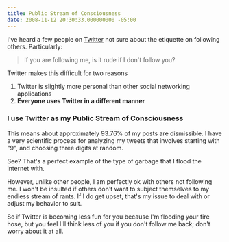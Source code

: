 ```yaml
---
title: Public Stream of Consciousness
date: 2008-11-12 20:30:33.000000000 -05:00
---
```

I've heard a few people on [Twitter](http://twitter.com/) not sure about the etiquette on following others. Particularly:

> If you are following me, is it rude if I don't follow you?

Twitter makes this difficult for two reasons

1. Twitter is slightly more personal than other social networking applications
1. **Everyone uses Twitter in a different manner**

### I use Twitter as my Public Stream of Consciousness ###

This means about approximately 93.76% of my posts are dismissible. I have a very scientific process for analyzing my tweets that involves starting with "9", and choosing three digits at random.

See? That's a perfect example of the type of garbage that I flood the internet with.

However, unlike other people, I am perfectly ok with others not following me. I won't be insulted if others don't want to subject themselves to my endless stream of rants. If I do get upset, that's my issue to deal with or adjust my behavior to suit.

So if Twitter is becoming less fun for you because I'm flooding your fire hose, but you feel I'll think less of you if you don't follow me back; don't worry about it at all.
